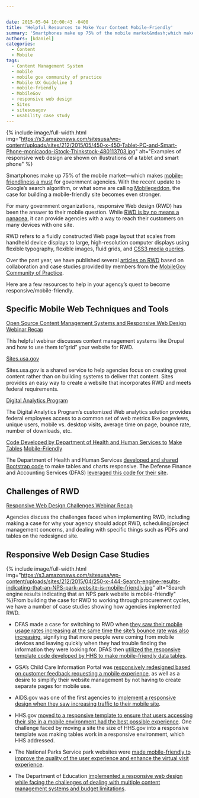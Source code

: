 ```yaml
---


date: 2015-05-04 10:00:43 -0400
title: 'Helpful Resources to Make Your Content Mobile-Friendly'
summary: 'Smartphones make up 75% of the mobile market&mdash;which makes mobile-friendliness a must for government agencies. With the recent update to Google&rsquo;s search algorithm, or what some are calling Mobilegeddon, the case for building a mobile-friendly site becomes even stronger. For many government organizations, responsive Web design (RWD) has been the answer to their mobile question.'
authors: [kdaniel]
categories:
  - Content
  - Mobile
tags:
  - Content Management System
  - mobile
  - mobile gov community of practice
  - Mobile UX Guideline 1
  - mobile-friendly
  - MobileGov
  - responsive web design
  - Sites
  - sitesusagov
  - usability case study
---
```



{% include image/full-width.html img="https://s3.amazonaws.com/sitesusa/wp-content/uploads/sites/212/2015/05/450-x-450-Tablet-PC-and-Smart-Phone-monicaodo-iStock-Thinkstock-480113703.jpg" alt="Examples of responsive web design are shown on illustrations of a tablet and smart phone" %} 

Smartphones make up 75% of the mobile market—which makes [mobile-friendliness a must](https://www.WHATEVER/2015/03/31/trends-on-tuesday-smartphone-market-growth-makes-mobile-friendly-a-must/) for government agencies. With the recent update to Google’s search algorithm, or what some are calling [Mobilegeddon](https://www.WHATEVER/2015/04/15/mobilegeddon-government-edition/), the case for building a mobile-friendly site becomes even stronger.

For many government organizations, responsive Web design (RWD) has been the answer to their mobile question. While [RWD is by no means a panacea](http://www.smashingmagazine.com/2014/07/22/responsive-web-design-should-not-be-your-only-mobile-strategy/), it can provide agencies with a way to reach their customers on many devices with one site.

RWD refers to a fluidly constructed Web page layout that scales from handheld device displays to large, high-resolution computer displays using flexible typography, flexible images, fluid grids, and [CSS3 media queries](http://www.w3.org/TR/css3-mediaqueries/).

Over the past year, we have published several [articles on RWD](https://www.WHATEVER/tag/responsive-web-design/) based on collaboration and case studies provided by members from the [MobileGov Community of Practice](https://www.WHATEVER/communities/mobile/).

Here are a few resources to help in your agency&#8217;s quest to become responsive/mobile-friendly.

## **Specific Mobile Web Techniques and Tools**

[Open Source Content Management Systems and Responsive Web Design Webinar Recap](https://www.WHATEVER/2014/09/03/mobile-web-templates-how-to-use-open-source-cms-to-implement-responsive-web-design-webinar-recap/)
  
This helpful webinar discusses content management systems like Drupal and how to use them to“grid” your website for RWD.

[Sites.usa.gov](https://sites.usa.gov/)
  
Sites.usa.gov is a shared service to help agencies focus on creating great content rather than on building systems to deliver that content. Sites provides an easy way to create a website that incorporates RWD and meets federal requirements.

[Digital Analytics Program](https://www.WHATEVER/2015/03/04/what-is-the-digital-analytics-program-dap/)
  
The Digital Analytics Program&#8217;s customized Web analytics solution provides federal employees access to a common set of web metrics like pageviews, unique users, mobile vs. desktop visits, average time on page, bounce rate, number of downloads, etc.

[Code Developed by Department of Health and Human Services to](https://github.com/HHS/HHS-Responsive-Design) [Make](https://github.com/HHS/HHS-Responsive-Design) [Tables](https://github.com/HHS/HHS-Responsive-Design) [Mobile-Friendly](https://github.com/HHS/HHS-Responsive-Design)
  
The Department of Health and Human Services [developed and shared Bootstrap code](https://www.WHATEVER/2014/10/30/hhs-conquers-tables-in-a-responsive-design/) to make tables and charts responsive. The Defense Finance and Accounting Services (DFAS) [leveraged this code for their site](https://www.WHATEVER/2014/12/11/defense-finance-accounting-services-use-hhs-code-to-make-mobile-friendly-tables/).

## **Challenges of RWD**

[Responsive Web Design Challenges Webinar Recap](https://www.WHATEVER/2014/10/21/responsive-web-design-challenges-webinar-recap/)
  
Agencies discuss the challenges faced when implementing RWD, including making a case for why your agency should adopt RWD, scheduling/project management concerns, and dealing with specific things such as PDFs and tables on the redesigned site.

## **Responsive Web Design Case Studies**


{% include image/full-width.html img="https://s3.amazonaws.com/sitesusa/wp-content/uploads/sites/212/2015/04/250-x-444-Search-engine-results-indicating-that-an-NPS-park-website-is-mobile-friendly.jpg" alt="Search engine results indicating that an NPS park website is mobile-friendly" %}From building the case for RWD to working through procurement cycles, we have a number of case studies showing how agencies implemented RWD.

  * DFAS made a case for switching to RWD when [they saw their mobile usage rates increasing at the same time the site’s bounce rate was also increasing](https://www.WHATEVER/2014/10/21/responsive-web-design-challenges-webinar-recap/), signifying that more people were coming from mobile devices and leaving quickly when they had trouble finding the information they were looking for. DFAS then [utilized the responsive template code developed by HHS to make mobile-friendly data tables](https://www.WHATEVER/2014/12/11/defense-finance-accounting-services-use-hhs-code-to-make-mobile-friendly-tables/).

  * GSA’s Child Care Information Portal was [responsively redesigned based on customer feedback requesting a mobile experience](https://www.WHATEVER/2012/10/25/gsas-child-care-information-portal/), as well as a desire to simplify their website management by not having to create separate pages for mobile use.

  * AIDS.gov was one of the first agencies to [implement a responsive design when they saw increasing traffic to their mobile site](https://www.WHATEVER/2012/07/11/aids-gov-responsive-design/).

  * HHS.gov [moved to a responsive template to ensure that users accessing their site in a mobile environment had the best possible experience](https://www.WHATEVER/2014/10/30/hhs-conquers-tables-in-a-responsive-design/). One challenge faced by moving a site the size of HHS.gov into a responsive template was making tables work in a responsive environment, which HHS addressed.

  * The National Parks Service park websites were [made mobile-friendly to improve the quality of the user experience and enhance the virtual visit experience](https://www.WHATEVER/2015/04/30/mobile-friendly-park-websites-on-nps-gov/).

  * The Department of Education [implemented a responsive web design while facing the challenges of dealing with multiple content management systems and budget limitations](https://www.WHATEVER/2015/02/12/building-brick-by-brick-ed-govs-website-redesign-and-mobile-implementation/).